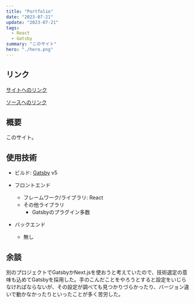 ```yaml
---
title: "Portfolio"
date: "2023-07-21"
update: "2023-07-21"
tags:
  - React
  - Gatsby
summary: "このサイト"
hero: "./hero.png"
---
```


## リンク

[サイトへのリンク](/)

[ソースへのリンク](https://github.com/tomsal25/portfolio)

## 概要

このサイト。

## 使用技術

- ビルド: [Gatsby](https://github.com/gatsbyjs/gatsby) v5

- フロントエンド
  - フレームワーク/ライブラリ: React
  - その他ライブラリ
    - Gatsbyのプラグイン多数

- バックエンド
  - 無し

## 余談

別のプロジェクトでGatsbyかNext.jsを使おうと考えていたので、技術選定の意味も込めてGatsbyを採用した。手のこんだことをやろうとすると設定をいじらなければならないが、その設定が調べても見つかりづらかったり、バージョン違いで動かなかったりといったことが多く苦労した。

